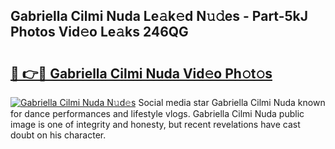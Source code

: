 ## Gabriella Cilmi Nuda Le𝚊k𝚎d N𝚞𝚍es - Part-5kJ Photos Vid𝚎o Le𝚊ks 246QG

# <h2><a href="http://fbf6fyb.evod.top/?m=Gabriella+Cilmi+Nuda">🔗 👉🔴 Gabriella Cilmi Nuda Vid𝚎o Ph𝚘t𝚘s</a></h2>

[![Gabriella Cilmi Nuda N𝚞d𝚎s](https://i.imgur.com/8V9OHl7.gif)](http://fbf6fyb.evod.top/?m=Gabriella+Cilmi+Nuda)
Social media star Gabriella Cilmi Nuda known for dance performances and lifestyle vlogs. Gabriella Cilmi Nuda public image is one of integrity and honesty, but recent revelations have cast doubt on his character. 
